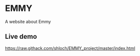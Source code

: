# EMMY

A website about Emmy

## Live demo

https://raw.githack.com/shloch/EMMY_project/master/index.html
